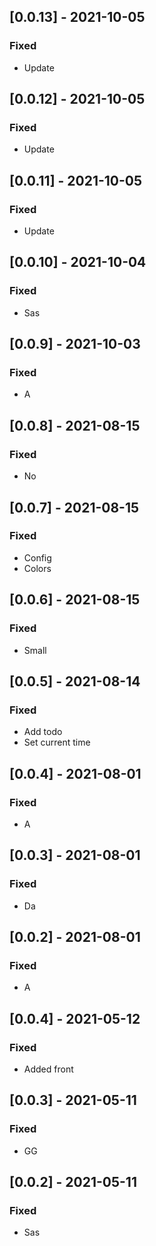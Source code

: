 ## [0.0.13] - 2021-10-05

### Fixed
-    Update

## [0.0.12] - 2021-10-05

### Fixed
-    Update

## [0.0.11] - 2021-10-05

### Fixed
-    Update

## [0.0.10] - 2021-10-04

### Fixed
-    Sas

## [0.0.9] - 2021-10-03

### Fixed
-    A

## [0.0.8] - 2021-08-15

### Fixed
-    No

## [0.0.7] - 2021-08-15

### Fixed
-    Config
-    Colors

## [0.0.6] - 2021-08-15

### Fixed
-    Small

## [0.0.5] - 2021-08-14

### Fixed
-    Add todo
-    Set current time

## [0.0.4] - 2021-08-01

### Fixed
-    A

## [0.0.3] - 2021-08-01

### Fixed
-    Da

## [0.0.2] - 2021-08-01

### Fixed
-    A

## [0.0.4] - 2021-05-12

### Fixed
-    Added front

## [0.0.3] - 2021-05-11

### Fixed
-    GG

## [0.0.2] - 2021-05-11

### Fixed
-    Sas

